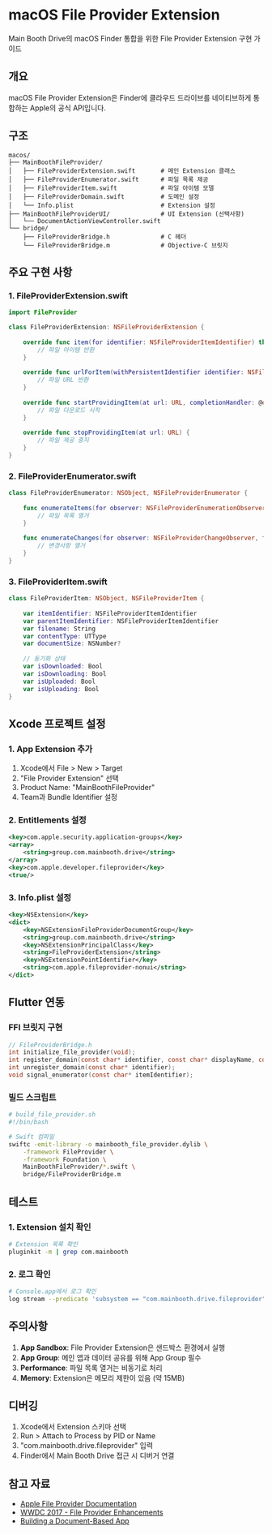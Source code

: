 # macOS File Provider Extension

Main Booth Drive의 macOS Finder 통합을 위한 File Provider Extension 구현 가이드

## 개요

macOS File Provider Extension은 Finder에 클라우드 드라이브를 네이티브하게 통합하는 Apple의 공식 API입니다.

## 구조

```
macos/
├── MainBoothFileProvider/
│   ├── FileProviderExtension.swift       # 메인 Extension 클래스
│   ├── FileProviderEnumerator.swift      # 파일 목록 제공
│   ├── FileProviderItem.swift            # 파일 아이템 모델
│   ├── FileProviderDomain.swift          # 도메인 설정
│   └── Info.plist                        # Extension 설정
├── MainBoothFileProviderUI/              # UI Extension (선택사항)
│   └── DocumentActionViewController.swift
└── bridge/
    ├── FileProviderBridge.h              # C 헤더
    └── FileProviderBridge.m              # Objective-C 브릿지
```

## 주요 구현 사항

### 1. FileProviderExtension.swift

```swift
import FileProvider

class FileProviderExtension: NSFileProviderExtension {
    
    override func item(for identifier: NSFileProviderItemIdentifier) throws -> NSFileProviderItem {
        // 파일 아이템 반환
    }
    
    override func urlForItem(withPersistentIdentifier identifier: NSFileProviderItemIdentifier) -> URL? {
        // 파일 URL 반환
    }
    
    override func startProvidingItem(at url: URL, completionHandler: @escaping (Error?) -> Void) {
        // 파일 다운로드 시작
    }
    
    override func stopProvidingItem(at url: URL) {
        // 파일 제공 중지
    }
}
```

### 2. FileProviderEnumerator.swift

```swift
class FileProviderEnumerator: NSObject, NSFileProviderEnumerator {
    
    func enumerateItems(for observer: NSFileProviderEnumerationObserver, startingAt page: NSFileProviderPage) {
        // 파일 목록 열거
    }
    
    func enumerateChanges(for observer: NSFileProviderChangeObserver, from anchor: NSFileProviderSyncAnchor) {
        // 변경사항 열거
    }
}
```

### 3. FileProviderItem.swift

```swift
class FileProviderItem: NSObject, NSFileProviderItem {
    
    var itemIdentifier: NSFileProviderItemIdentifier
    var parentItemIdentifier: NSFileProviderItemIdentifier
    var filename: String
    var contentType: UTType
    var documentSize: NSNumber?
    
    // 동기화 상태
    var isDownloaded: Bool
    var isDownloading: Bool
    var isUploaded: Bool
    var isUploading: Bool
}
```

## Xcode 프로젝트 설정

### 1. App Extension 추가

1. Xcode에서 File > New > Target
2. "File Provider Extension" 선택
3. Product Name: "MainBoothFileProvider"
4. Team과 Bundle Identifier 설정

### 2. Entitlements 설정

```xml
<key>com.apple.security.application-groups</key>
<array>
    <string>group.com.mainbooth.drive</string>
</array>
<key>com.apple.developer.fileprovider</key>
<true/>
```

### 3. Info.plist 설정

```xml
<key>NSExtension</key>
<dict>
    <key>NSExtensionFileProviderDocumentGroup</key>
    <string>group.com.mainbooth.drive</string>
    <key>NSExtensionPrincipalClass</key>
    <string>FileProviderExtension</string>
    <key>NSExtensionPointIdentifier</key>
    <string>com.apple.fileprovider-nonui</string>
</dict>
```

## Flutter 연동

### FFI 브릿지 구현

```c
// FileProviderBridge.h
int initialize_file_provider(void);
int register_domain(const char* identifier, const char* displayName, const char* rootPath);
int unregister_domain(const char* identifier);
void signal_enumerator(const char* itemIdentifier);
```

### 빌드 스크립트

```bash
# build_file_provider.sh
#!/bin/bash

# Swift 컴파일
swiftc -emit-library -o mainbooth_file_provider.dylib \
    -framework FileProvider \
    -framework Foundation \
    MainBoothFileProvider/*.swift \
    bridge/FileProviderBridge.m
```

## 테스트

### 1. Extension 설치 확인

```bash
# Extension 목록 확인
pluginkit -m | grep com.mainbooth
```

### 2. 로그 확인

```bash
# Console.app에서 로그 확인
log stream --predicate 'subsystem == "com.mainbooth.drive.fileprovider"'
```

## 주의사항

1. **App Sandbox**: File Provider Extension은 샌드박스 환경에서 실행
2. **App Group**: 메인 앱과 데이터 공유를 위해 App Group 필수
3. **Performance**: 파일 목록 열거는 비동기로 처리
4. **Memory**: Extension은 메모리 제한이 있음 (약 15MB)

## 디버깅

1. Xcode에서 Extension 스키마 선택
2. Run > Attach to Process by PID or Name
3. "com.mainbooth.drive.fileprovider" 입력
4. Finder에서 Main Booth Drive 접근 시 디버거 연결

## 참고 자료

- [Apple File Provider Documentation](https://developer.apple.com/documentation/fileprovider)
- [WWDC 2017 - File Provider Enhancements](https://developer.apple.com/videos/play/wwdc2017/243/)
- [Building a Document-Based App](https://developer.apple.com/documentation/uikit/view_controllers/building_a_document_browser-based_app)
